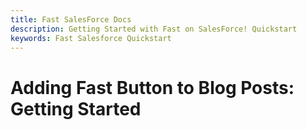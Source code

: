 ```yaml
---
title: Fast SalesForce Docs
description: Getting Started with Fast on SalesForce! Quickstart
keywords: Fast Salesforce Quickstart
---
```


# Adding Fast Button to Blog Posts: Getting Started
